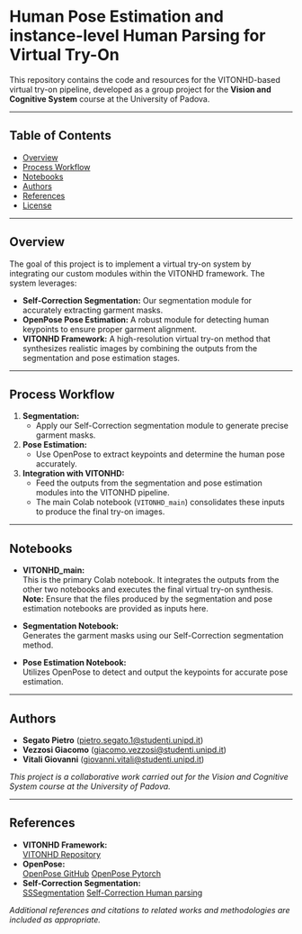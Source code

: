 # Human Pose Estimation and instance-level Human Parsing for Virtual Try-On

This repository contains the code and resources for the VITONHD-based virtual try-on pipeline, developed as a group project for the **Vision and Cognitive System** course at the University of Padova.

---

## Table of Contents
- [Overview](#overview)
- [Process Workflow](#process-workflow)
- [Notebooks](#notebooks)
- [Authors](#authors)
- [References](#references)
- [License](#license)

---

## Overview

The goal of this project is to implement a virtual try-on system by integrating our custom modules within the VITONHD framework. The system leverages:
- **Self-Correction Segmentation:** Our segmentation module for accurately extracting garment masks.
- **OpenPose Pose Estimation:** A robust module for detecting human keypoints to ensure proper garment alignment.
- **VITONHD Framework:** A high-resolution virtual try-on method that synthesizes realistic images by combining the outputs from the segmentation and pose estimation stages.

---

## Process Workflow

1. **Segmentation:**
   - Apply our Self-Correction segmentation module to generate precise garment masks.
2. **Pose Estimation:**
   - Use OpenPose to extract keypoints and determine the human pose accurately.
3. **Integration with VITONHD:**
   - Feed the outputs from the segmentation and pose estimation modules into the VITONHD pipeline.
   - The main Colab notebook (`VITONHD_main`) consolidates these inputs to produce the final try-on images.

---

## Notebooks

- **VITONHD_main:**  
  This is the primary Colab notebook. It integrates the outputs from the other two notebooks and executes the final virtual try-on synthesis.  
  **Note:** Ensure that the files produced by the segmentation and pose estimation notebooks are provided as inputs here.

- **Segmentation Notebook:**  
  Generates the garment masks using our Self-Correction segmentation method.

- **Pose Estimation Notebook:**  
  Utilizes OpenPose to detect and output the keypoints for accurate pose estimation.

---

## Authors

- **Segato Pietro** (pietro.segato.1@studenti.unipd.it)
- **Vezzosi Giacomo** (giacomo.vezzosi@studenti.unipd.it)
- **Vitali Giovanni** (giovanni.vitali@studenti.unipd.it)

*This project is a collaborative work carried out for the Vision and Cognitive System course at the University of Padova.*

---

## References

- **VITONHD Framework:**  
  [VITONHD Repository](https://github.com/shadow2496/VITON-HD)
- **OpenPose:**  
  [OpenPose GitHub](https://github.com/CMU-Perceptual-Computing-Lab/openpose)
  [OpenPose Pytorch](https://github.com/Hzzone/pytorch-openpose)
- **Self-Correction Segmentation:**  
  [SSSegmentation]([https://github.com/shadow2496/VITON-HD](https://github.com/SegmentationBLWX/sssegmentation)) 
  [Self-Correction Human parsing](https://github.com/GoGoDuck912/Self-Correction-Human-Parsing)

*Additional references and citations to related works and methodologies are included as appropriate.*
